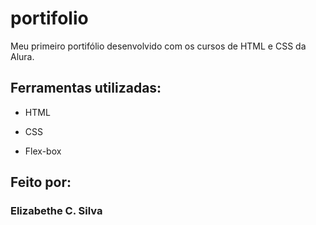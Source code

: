 # portifolio
Meu primeiro portifólio desenvolvido com os cursos de HTML e CSS da Alura.

## Ferramentas utilizadas:

* HTML

* CSS

* Flex-box

## Feito por:

### Elizabethe C. Silva
